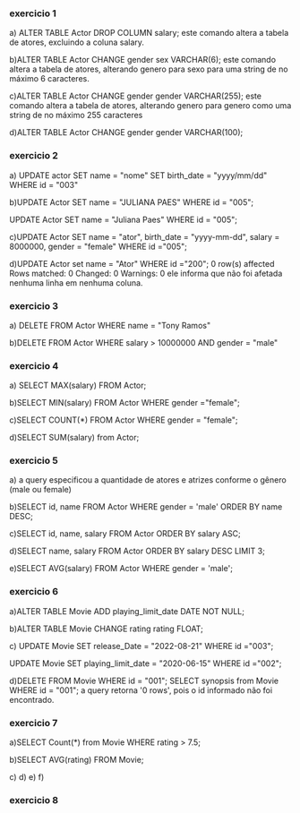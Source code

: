 ### exercicio 1 
a) ALTER TABLE Actor DROP COLUMN salary;
este comando altera a tabela de atores, excluindo a coluna salary.

b)ALTER TABLE Actor CHANGE gender sex VARCHAR(6);
este comando altera a tabela de atores, alterando genero para sexo para uma string de no máximo 6 caracteres.

c)ALTER TABLE Actor CHANGE gender gender VARCHAR(255);
este comando altera a tabela de atores, alterando genero para genero como uma string de no máximo 255 caracteres 

d)ALTER TABLE Actor CHANGE gender gender VARCHAR(100);


### exercicio 2 
a) UPDATE actor
SET name = "nome"
SET birth_date = "yyyy/mm/dd"
WHERE id = "003"

b)UPDATE Actor
SET name = "JULIANA PAES"
WHERE id = "005";

UPDATE Actor
SET name = "Juliana Paes"
WHERE id = "005";

c)UPDATE Actor
SET name = "ator",
birth_date = "yyyy-mm-dd",
salary = 8000000,
gender = "female"
WHERE id ="005";

d)UPDATE Actor
set name = "Ator"
WHERE id ="200";
0 row(s) affected Rows matched: 0  Changed: 0  Warnings: 0
ele informa que não foi afetada nenhuma linha em nenhuma coluna. 

### exercicio 3 
a) DELETE FROM Actor WHERE name = "Tony Ramos"

b)DELETE FROM Actor
WHERE salary > 10000000 AND gender = "male"

### exercicio 4 
a) SELECT MAX(salary) FROM Actor;

b)SELECT MIN(salary) FROM Actor WHERE gender ="female";

c)SELECT COUNT(*) FROM Actor WHERE gender = "female";

d)SELECT SUM(salary) from Actor;


### exercicio 5 
a) a query especificou a quantidade de atores e atrizes conforme o gênero (male ou female)

b)SELECT id, name FROM Actor
WHERE gender = 'male'
ORDER BY name DESC;

c)SELECT id, name, salary FROM Actor
ORDER BY salary ASC;

d)SELECT name, salary FROM Actor ORDER BY salary DESC LIMIT 3; 

e)SELECT AVG(salary) FROM Actor WHERE gender = 'male';

### exercicio 6 
a)ALTER TABLE Movie 
ADD playing_limit_date DATE NOT NULL; 

b)ALTER TABLE  Movie CHANGE rating rating FLOAT; 

c) UPDATE Movie
 SET release_Date = "2022-08-21"
 WHERE id ="003";

 UPDATE Movie
 SET playing_limit_date = "2020-06-15"
 WHERE id ="002";

d)DELETE FROM Movie WHERE id = "001";
SELECT synopsis from Movie WHERE id = "001";
a query retorna '0 rows', pois o id informado não foi encontrado.

### exercicio 7 
a)SELECT Count(*) from Movie WHERE rating > 7.5;

b)SELECT AVG(rating) FROM Movie;

c)
d)
e)
f)
### exercicio 8 